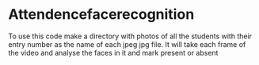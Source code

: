 # Attendencefacerecognition
To use this code make a directory with photos of all the students with their entry number as the name of each jpeg jpg file. It will take each frame of the video and analyse the faces in it and mark present or absent
